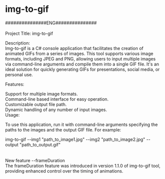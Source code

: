 # img-to-gif

###############ENG###############<br>
<br>
Project Title: img-to-gif<br>


Description:<br>
Img-to-gif is a C# console application that facilitates the creation of animated GIFs from a series of images. This tool supports various image formats, including JPEG and PNG, allowing users to input multiple images via command-line arguments and compile them into a single GIF file. It's an ideal solution for quickly generating GIFs for presentations, social media, or personal use.<br>

Features:<br>

Support for multiple image formats.<br>
Command-line based interface for easy operation.<br>
Customizable output file path.<br>
Dynamic handling of any number of input images.<br>
Usage:<br>


To use this application, run it with command-line arguments specifying the paths to the images and the output GIF file. For example:<br>


img-to-gif --img1 "path_to_image1.jpg" --img2 "path_to_image2.jpg" --output "path_to_output.gif"<br>
<br>
<br>
New feature --frameDuration<br>
The frameDuration feature was introduced in version 1.1.0 of img-to-gif tool, providing enhanced control over the timing of animations.<br>
